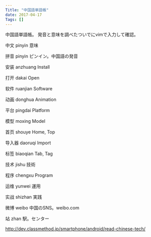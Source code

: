 ```yaml
---
Title: "中国語単語帳"
date: 2017-04-17
Tags: []
---
```


中国語単語帳。
発音と意味を調べたついでにvimで入力して確認。




中文
pinyin
意味




拼音
pinyin
ピンイン。中国語の発音


安装
anzhuang
Install


打开
dakai
Open


软件
ruanjian
Software


动画
donghua
Animation


平台
pingdai
Platform


模型
moxing
Model


首页
shouye
Home, Top


导入器
daoruqi
Import


标签
biaoqian
Tab, Tag


技术
jishu
技術


程序
chengxu
Program


运维
yunwei
運用


实战
shizhan
実践


微博
weibo
中国のSNS。weibo.com


站
zhan
駅。センター




http://dev.classmethod.jp/smartphone/android/read-chinese-tech/

